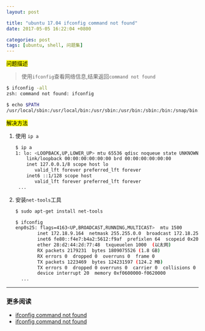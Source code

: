 ```yaml
---
layout: post

title: "ubuntu 17.04 ifconfig command not found"
date: 2017-05-05 16:22:04 +0800

categories: post
tags: [ubuntu, shell, 问题集]
---
```


<mark>问题描述</mark>

>使用`ifconfig`查看网络信息,结果返回`command not found`

```bash
$ ifconfig -all                                                           1 ↵
zsh: command not found: ifconfig

$ echo $PATH                                                            127 ↵
/usr/local/sbin:/usr/local/bin:/usr/sbin:/usr/bin:/sbin:/bin:/snap/bin:/snap/bin
```

<mark>解决方法</mark>

1. 使用 `ip a`

    ```bash
    $ ip a                                                                  255 ↵
    1: lo: <LOOPBACK,UP,LOWER_UP> mtu 65536 qdisc noqueue state UNKNOWN group default qlen 1000
        link/loopback 00:00:00:00:00:00 brd 00:00:00:00:00:00
        inet 127.0.0.1/8 scope host lo
           valid_lft forever preferred_lft forever
        inet6 ::1/128 scope host
           valid_lft forever preferred_lft forever
     ...
    ```

1. 安装`net-tools`工具

    ```bash
    $ sudo apt-get install net-tools

    $ ifconfig                                                                1 ↵
    enp0s25: flags=4163<UP,BROADCAST,RUNNING,MULTICAST>  mtu 1500
            inet 172.18.9.164  netmask 255.255.0.0  broadcast 172.18.255.255
            inet6 fe80::f4e7:b4a2:5612:f9af  prefixlen 64  scopeid 0x20<link>
            ether 28:d2:44:2d:77:48  txqueuelen 1000  (以太网)
            RX packets 2179231  bytes 1809075526 (1.8 GB)
            RX errors 0  dropped 0  overruns 0  frame 0
            TX packets 1223469  bytes 124231597 (124.2 MB)
            TX errors 0  dropped 0 overruns 0  carrier 0  collisions 0
            device interrupt 20  memory 0xf0600000-f0620000
      ...
    ```

---
### 更多阅读
- [ifconfig command not found](https://unix.stackexchange.com/questions/145447/ifconfig-command-not-found)
- [ifconfig command not found](http://stackoverflow.com/questions/24839810/ifconfig-command-not-found)
